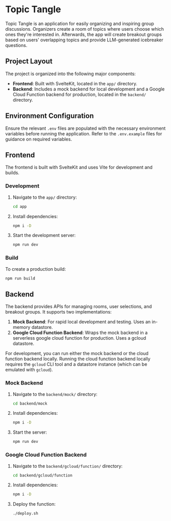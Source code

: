# Topic Tangle

Topic Tangle is an application for easily organizing and inspiring group discussions. Organizers create a room of topics where users choose which ones they're interested in. Afterwards, the app will create breakout groups based on users' overlapping topics and provide LLM-generated icebreaker questions.

## Project Layout

The project is organized into the following major components:

- **Frontend**: Built with SvelteKit, located in the `app/` directory.
- **Backend**: Includes a mock backend for local development and a Google Cloud Function backend for production, located in the `backend/` directory.

## Environment Configuration

Ensure the relevant `.env` files are populated with the necessary environment variables before running the application. Refer to the `.env.example` files for guidance on required variables.

## Frontend

The frontend is built with SvelteKit and uses Vite for development and builds.

### Development

1. Navigate to the `app/` directory:
   ```bash
   cd app
   ```
2. Install dependencies:
   ```bash
   npm i -D
   ```
3. Start the development server:
   ```bash
   npm run dev
   ```

### Build

To create a production build:
```bash
npm run build
```

## Backend

The backend provides APIs for managing rooms, user selections, and breakout groups. It supports two implementations:

1. **Mock Backend**: For rapid local development and testing. Uses an in-memory datastore.
2. **Google Cloud Function Backend**: Wraps the mock backend in a serverless google cloud function for production. Uses a gcloud datastore.

For development, you can run either the mock backend or the cloud function backend locally. Running the cloud function backend locally requires the `gcloud` CLI tool and a datastore instance (which can be emulated with `gcloud`).

### Mock Backend

1. Navigate to the `backend/mock/` directory:
   ```bash
   cd backend/mock
   ```
2. Install dependencies:
   ```bash
   npm i -D
   ```
3. Start the server:
   ```bash
   npm run dev
   ```

### Google Cloud Function Backend

1. Navigate to the `backend/gcloud/function/` directory:
   ```bash
   cd backend/gcloud/function
   ```
2. Install dependencies:
   ```bash
   npm i -D
   ```
3. Deploy the function:
   ```bash
   ./deploy.sh
   ```